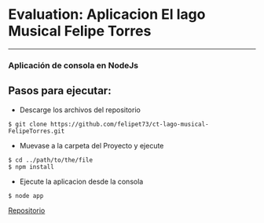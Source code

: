 # Evaluation: Aplicacion El lago Musical Felipe Torres
***
### Aplicación de consola en NodeJs

## Pasos para ejecutar:

* Descarge los archivos del repositorio
```
$ git clone https://github.com/felipet73/ct-lago-musical-FelipeTorres.git
```
* Muevase a la carpeta del Proyecto y ejecute
```
$ cd ../path/to/the/file
$ npm install
```
* Ejecute la aplicacion desde la consola
```
$ node app
```

[Repositorio](https://github.com/felipet73/ct-lago-musical-FelipeTorres.git)

